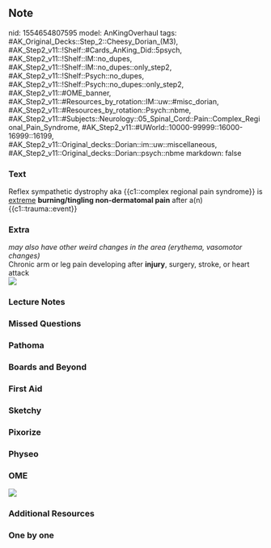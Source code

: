 ## Note
nid: 1554654807595
model: AnKingOverhaul
tags: #AK_Original_Decks::Step_2::Cheesy_Dorian_(M3), #AK_Step2_v11::!Shelf::#Cards_AnKing_Did::5psych, #AK_Step2_v11::!Shelf::IM::no_dupes, #AK_Step2_v11::!Shelf::IM::no_dupes::only_step2, #AK_Step2_v11::!Shelf::Psych::no_dupes, #AK_Step2_v11::!Shelf::Psych::no_dupes::only_step2, #AK_Step2_v11::#OME_banner, #AK_Step2_v11::#Resources_by_rotation::IM::uw::#misc_dorian, #AK_Step2_v11::#Resources_by_rotation::Psych::nbme, #AK_Step2_v11::#Subjects::Neurology::05_Spinal_Cord::Pain::Complex_Regional_Pain_Syndrome, #AK_Step2_v11::#UWorld::10000-99999::16000-16999::16199, #AK_Step2_v11::Original_decks::Dorian::im::uw::miscellaneous, #AK_Step2_v11::Original_decks::Dorian::psych::nbme
markdown: false

### Text
Reflex sympathetic dystrophy aka {{c1::complex regional pain
syndrome}} is <u>extreme</u> <b>burning/tingling non-dermatomal
pain</b> after a(n) {{c1::trauma::event}}

### Extra
<div>
  <div>
    <i>may also have other weird changes in the area (erythema,
    vasomotor changes)</i>
  </div>
</div>
<div>
  Chronic arm or leg pain developing after <b>injury</b>, surgery,
  stroke, or heart attack
</div>
<div>
  <i><img src="paste-1620808988360707.jpg" class="resizer"></i>
</div>

### Lecture Notes


### Missed Questions


### Pathoma


### Boards and Beyond


### First Aid


### Sketchy


### Pixorize


### Physeo


### OME
<div class="ome-widget">
  <a href="https://onlinemeded.org?ref=anki"><img src=
  "_OME_AnkiFlashcards_General_7.png"></a>
</div>

### Additional Resources


### One by one

